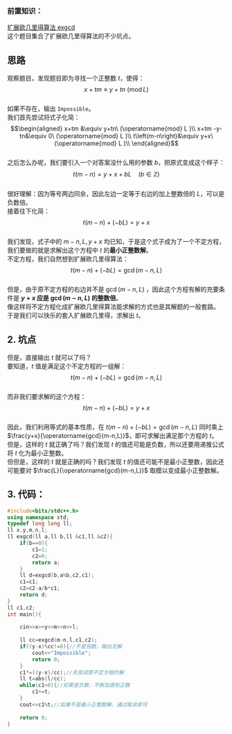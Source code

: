 ### 前置知识：  
[扩展欧几里得算法 exgcd](https://www.luogu.com.cn/blog/home-sunningyi/kuo-zhan-ou-ji-li-dei-suan-fa)  
这个题目集合了扩展欧几里得算法的不少坑点。  
## 思路  
观察题目，发现题目即为寻找一个正整数 $t$，使得：  
$$x+tm\equiv y+tn\  (\operatorname{mod} L ) $$  
如果不存在，输出 `Impossible`。  
我们首先尝试将式子化简：  
$$\begin{aligned}
    x+tm &\equiv y+tn\  (\operatorname{mod} L )\\
    x+tm -y-tn&\equiv 0\  (\operatorname{mod} L )\\
    t\left(m-n\right)&\equiv y+x\  (\operatorname{mod} L )\\
\end{aligned}$$  
之后怎么办呢，我们要引入一个对答案没什么用的参数 $b$，把原式变成这个样子：  
$$t\left(m-n\right) = y+x+bL \ \ \ \ (b \in \mathbb{Z})$$  
很好理解：因为等号两边同余，因此左边一定等于右边的加上整数倍的 $L$，可以是负数倍。  
接着往下化简：  
$$t\left(m-n\right)+\left(-bL\right) = y+x$$  
我们发现，式子中的 $m-n,L,y+x$ 均已知，于是这个式子成为了一个不定方程，我们要做的就是求解出这个方程中 $t$ 的**最小正整数解**。  
不定方程，我们自然想到扩展欧几里得算法：  
$$t\left(m-n\right)+\left(-bL\right) = \operatorname{gcd}(m-n,L)$$  
但是，由于原不定方程的右边并不是 $\operatorname{gcd}(m-n,L)$ ，因此这个方程有解的充要条件是 **$y+x$ 应是 $\operatorname{gcd}(m-n,L)$ 的整数倍**。  
像这样将不定方程化成扩展欧几里得算法能求解的方式也是其解题的一般套路。  
于是我们可以快乐的套入扩展欧几里得，求解出 $t$。  
## 2. 坑点  
但是，直接输出 $t$ 就可以了吗？  
要知道，$t$ 值是满足这个不定方程的一组解：  
$$t\left(m-n\right)+\left(-bL\right) = \operatorname{gcd}(m-n,L)$$  
而非我们要求解的这个方程：  
$$t\left(m-n\right)+\left(-bL\right) = y+x$$  
因此，我们利用等式的基本性质，在 $t\left(m-n\right)+\left(-bL\right) = \operatorname{gcd}(m-n,L)$ 同时乘上 $\frac{y+x}{\operatorname{gcd}(m-n,L)}$，即可求解出满足那个方程的 $t$。  
但是，这样的 $t$ 就正确了吗？我们发现 $t$ 的值还可能是负数，所以还要用递推公式将 $t$ 化为最小正整数。  
但但是，这样的 $t$ 就是正确的吗？我们发现 $t$ 的值还可能不是最小正整数，因此还可能要对 $\frac{L}{\operatorname{gcd}(m-n,L)}$ 取模以变成最小正整数解。  
## 3. 代码：  
```cpp
#include<bits/stdc++.h>
using namespace std;
typedef long long ll;
ll x,y,m,n,l;
ll exgcd(ll a,ll b,ll &c1,ll &c2){
	if(b==0){
		c1=1;
		c2=0;
		return a;
	}
	ll d=exgcd(b,a%b,c2,c1);
	c1=c1;
	c2=c2-a/b*c1;
	return d;
}
ll c1,c2;
int main(){
	
	cin>>x>>y>>m>>n>>l;
	
	ll cc=exgcd(m-n,l,c1,c2);
	if((y-x)%cc!=0){//不是倍数，输出无解 
		cout<<"Impossible";
		return 0;
	}
	c1*=((y-x)/cc);//先变成原不定方程的解 
	ll t=abs(l/cc);
	while(c1<0){//如果是负数，不断加直到正数  
		c1+=t;
	}
	cout<<c1%t;//如果不是最小正整数解，通过取余即可 
	
	return 0;
} 
```
